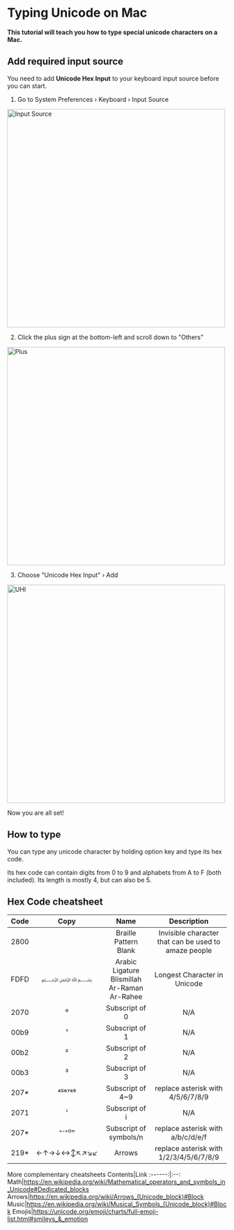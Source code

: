# Typing Unicode on Mac
**This tutorial will teach you how to type special unicode characters on a Mac.**

## Add required input source
You need to add **Unicode Hex Input** to your keyboard input source before you can start.

1. Go to System Preferences › Keyboard › Input Source
<img src="https://u.cubeupload.com/Johann/217Screenshot20201222at.png" alt="Input Source" width="500" height="500">

2. Click the plus sign at the bottom-left and scroll down to "Others"
<img src="https://u.cubeupload.com/Johann/695Screenshot20201222at.png" alt="Plus" width="500" height="500">

3. Choose "Unicode Hex Input" › Add
<img src="https://u.cubeupload.com/Johann/fe5Screenshot20201222at.png" alt="UHI" width="500" height="500">

Now you are all set!

## How to type
You can type any unicode character by holding option key and type its hex code.

Its hex code can contain digits from 0 to 9 and alphabets from A to F (both included). Its length is mostly 4, but can also be 5.

## Hex Code cheatsheet
Code|Copy|Name|Description
:--:|:--:|:--:|:---------:
2800|⠀|Braille Pattern Blank|Invisible character that can be used to amaze people
FDFD|﷽|Arabic Ligature BIismillah Ar-Raman Ar-Rahee|Longest Character in Unicode
2070|⁰|Subscript of 0|N/A
00b9|¹|Subscript of 1|N/A
00b2|²|Subscript of 2|N/A
00b3|³|Subscript of 3|N/A
207\*|⁴⁵⁶⁷⁸⁹|Subscript of 4~9|replace asterisk with 4/5/6/7/8/9
2071|ⁱ|Subscript of i|N/A
207\*|⁺⁻⁼⁽⁾ⁿ|Subscript of symbols/n|replace asterisk with a/b/c/d/e/f
219\*|←↑→↓↔↕↖↗↘↙|Arrows|replace asterisk with 1/2/3/4/5/6/7/8/9

More complementary cheatsheets
Contents|Link
:------:|:--:
Math|https://en.wikipedia.org/wiki/Mathematical_operators_and_symbols_in_Unicode#Dedicated_blocks
Arrows|https://en.wikipedia.org/wiki/Arrows_(Unicode_block)#Block
Music|https://en.wikipedia.org/wiki/Musical_Symbols_(Unicode_block)#Block
Emojis|https://unicode.org/emoji/charts/full-emoji-list.html#smileys_&_emotion
